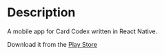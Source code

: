 # Description
A mobile app for Card Codex written in React Native.

Download it from the [Play Store](https://play.google.com/store/apps/details?id=com.codexshredder)
